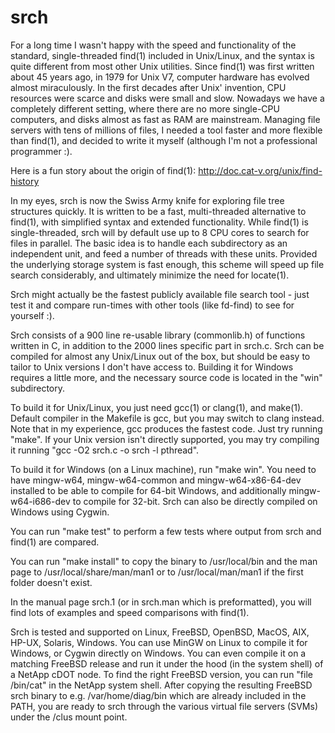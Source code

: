 # srch

For a long time I wasn't happy with the speed and functionality of the standard, single-threaded find(1) included in Unix/Linux, and the syntax is quite different from most other Unix utilities.  Since find(1) was first written about 45 years ago, in 1979 for Unix V7, computer hardware has evolved almost miraculously.  In the first decades after Unix' invention, CPU resources were scarce and disks were small and slow.  Nowadays we have a completely different setting, where there are no more single-CPU computers, and disks almost as fast as RAM are mainstream.  Managing file servers with tens of millions of files, I needed a tool faster and more flexible than find(1), and decided to write it myself (although I'm not a professional programmer :).

Here is a fun story about the origin of find(1): http://doc.cat-v.org/unix/find-history

In my eyes, srch is now the Swiss Army knife for exploring file tree structures quickly. It is written to be a fast, multi-threaded alternative to find(1), with simplified syntax and extended functionality.  While  find(1)  is  single-threaded, srch will by default use up to 8 CPU cores to search for files in parallel.  The basic idea is to handle each subdirectory as an independent unit, and feed a number of threads with these units.  Provided the underlying storage system is fast enough, this scheme will speed up file search considerably, and ultimately minimize the need for locate(1).

Srch might actually be the fastest publicly available file search tool - just test it and compare run-times with other tools (like fd-find) to see for yourself :).

Srch consists of a 900 line re-usable library (commonlib.h) of functions written in C, in addition to the 2000 lines specific part in srch.c.  Srch can be compiled for almost any Unix/Linux out of the box, but should be easy to tailor to Unix versions I don't have access to.  Building it for Windows requires a little more, and the necessary source code is located in the "win" subdirectory.  

To build it for Unix/Linux, you just need gcc(1) or clang(1), and make(1).  Default compiler in the Makefile is gcc, but you may switch to clang instead.  Note that in my experience, gcc produces the fastest code.  Just try running "make".  If your Unix version isn't directly supported, you may try compiling it running "gcc -O2 srch.c -o srch -l pthread".

To build it for Windows (on a Linux machine), run "make win".  You need to have mingw-w64, mingw-w64-common and mingw-w64-x86-64-dev installed to be able to compile for 64-bit Windows, and additionally mingw-w64-i686-dev to compile for 32-bit.  Srch can also be directly compiled on Windows using Cygwin.

You can run "make test" to perform a few tests where output from srch and find(1) are compared.

You can run "make install" to copy the binary to /usr/local/bin and the man page to /usr/local/share/man/man1 or to /usr/local/man/man1 if the first folder doesn't exist.

In the manual page srch.1 (or in srch.man which is preformatted), you will find lots of examples and speed comparisons with find(1).

Srch is tested and supported on Linux, FreeBSD, OpenBSD, MacOS, AIX, HP-UX, Solaris, Windows.  You can use MinGW on Linux to compile it for Windows, or Cygwin directly on Windows.  You can even compile it on a matching FreeBSD release and run it under the hood (in the system shell) of a NetApp cDOT node.  To find the right FreeBSD version, you can run "file /bin/cat" in the NetApp system shell. After copying the resulting FreeBSD srch binary to e.g. /var/home/diag/bin which are already included in the PATH, you are ready to srch through the various virtual file servers (SVMs) under the /clus mount point.
